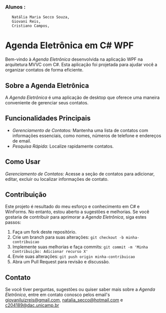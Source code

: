 ### Alunos :
       Natália Maria Secco Souza,
       Giovani Reis,
       Cristiano Campos,

# Agenda Eletrônica em C# WPF

Bem-vindo à *Agenda Eletrônica* desenvolvida na aplicação WPF na arquitetura MVVC com C#. Esta aplicação foi projetada para ajudar você a organizar contatos de forma eficiente.

## Sobre a Agenda Eletrônica

A *Agenda Eletrônica* é uma aplicação de desktop que oferece uma maneira conveniente de gerenciar seus contatos.

## Funcionalidades Principais

- *Gerenciamento de Contatos:* Mantenha uma lista de contatos com informações essenciais, como nomes, números de telefone e endereços de email.
- *Pesquisa Rápida:* Localize rapidamente contatos.
  
## Como Usar

*Gerenciamento de Contatos:* Acesse a seção de contatos para adicionar, editar, excluir ou localizar informações de contato.

## Contribuição

Este projeto é resultado do meu esforço e conhecimento em C# e WinForms. No entanto, estou aberto a sugestões e melhorias. Se você gostaria de contribuir para aprimorar a *Agenda Eletrônica*, siga estes passos:

1. Faça um fork deste repositório.
2. Crie um branch para suas alterações: `git checkout -b minha-contribuicao`
3. Implemente suas melhorias e faça commits: `git commit -m 'Minha Contribuição: Adicionar recurso X'`
4. Envie suas alterações: `git push origin minha-contribuicao`
5. Abra um Pull Request para revisão e discussão.

## Contato

Se você tiver perguntas, sugestões ou quiser saber mais sobre a *Agenda Eletrônica*, entre em contato conosco pelos email's giovaniluizreis@gmail.com, natalia_secco@hotmail.com e c204189@dac.unicamp.br
